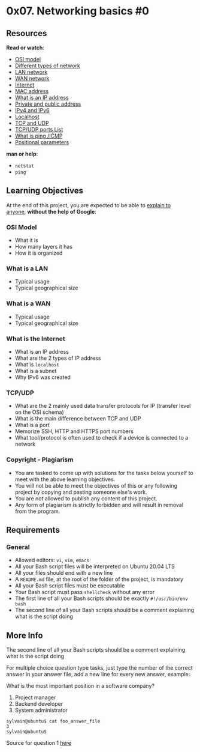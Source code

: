 0x07. Networking basics #0
==========================

Resources
---------

**Read or watch**:

-   [OSI model](https://intranet.alxswe.com/rltoken/k2uCsynicuNbu1cAQhXqVQ "OSI model")
-   [Different types of network](https://intranet.alxswe.com/rltoken/XW3ZGm5Ya_a8XVDXcAKT_A "Different types of network")
-   [LAN network](https://intranet.alxswe.com/rltoken/en370-Hrwgi_GUvFcg3bKg "LAN network")
-   [WAN network](https://intranet.alxswe.com/rltoken/Ah1EKqnINR85lM4P2WnLSw "WAN network")
-   [Internet](https://intranet.alxswe.com/rltoken/Lwh9xQxFD4dWh5sIApXI1g "Internet")
-   [MAC address](https://intranet.alxswe.com/rltoken/j-Wp-YRvFTVP04SpIeRzHQ "MAC address")
-   [What is an IP address](https://intranet.alxswe.com/rltoken/HaZZvrmGaQ3U7ZLDYgZb6w "What is an IP address")
-   [Private and public address](https://intranet.alxswe.com/rltoken/OPJCZYuWSEXLIZOqU9Uc0A "Private and public address")
-   [IPv4 and IPv6](https://intranet.alxswe.com/rltoken/M8g-egWLlldTl6Y0QECdwA "IPv4 and IPv6")
-   [Localhost](https://intranet.alxswe.com/rltoken/7lj-zoZQ7xFTkj4MTyos_g "Localhost")
-   [TCP and UDP](https://intranet.alxswe.com/rltoken/uJbs8E9-FyATfsELpmtTIg "TCP and UDP")
-   [TCP/UDP ports List](https://intranet.alxswe.com/rltoken/4PYkqDfOvIZZb9aUPGOOzQ "TCP/UDP ports List")
-   [What is ping /ICMP](https://intranet.alxswe.com/rltoken/3zBgO6r2M1Q8lUVt9g8aJw "What is ping /ICMP")
-   [Positional parameters](https://intranet.alxswe.com/rltoken/U5CMxsErz85edWap3fNEoQ "Positional parameters")

**man or help**:

-   `netstat`
-   `ping`

Learning Objectives
-------------------

At the end of this project, you are expected to be able to [explain to anyone](https://intranet.alxswe.com/rltoken/RowLuXQWMOPFHaboo_3odA "explain to anyone"), **without the help of Google**:

### OSI Model

-   What it is
-   How many layers it has
-   How it is organized

### What is a LAN

-   Typical usage
-   Typical geographical size

### What is a WAN

-   Typical usage
-   Typical geographical size

### What is the Internet

-   What is an IP address
-   What are the 2 types of IP address
-   What is `localhost`
-   What is a subnet
-   Why IPv6 was created

### TCP/UDP

-   What are the 2 mainly used data transfer protocols for IP (transfer level on the OSI schema)
-   What is the main difference between TCP and UDP
-   What is a port
-   Memorize SSH, HTTP and HTTPS port numbers
-   What tool/protocol is often used to check if a device is connected to a network

### Copyright - Plagiarism

-   You are tasked to come up with solutions for the tasks below yourself to meet with the above learning objectives.
-   You will not be able to meet the objectives of this or any following project by copying and pasting someone else's work. 
-   You are not allowed to publish any content of this project.
-   Any form of plagiarism is strictly forbidden and will result in removal from the program.

Requirements
------------

### General

-   Allowed editors: `vi`, `vim`, `emacs`
-   All your Bash script files will be interpreted on Ubuntu 20.04 LTS
-   All your files should end with a new line
-   A `README.md` file, at the root of the folder of the project, is mandatory
-   All your Bash script files must be executable
-   Your Bash script must pass `shellcheck` without any error
-   The first line of all your Bash scripts should be exactly `#!/usr/bin/env bash`
-   The second line of all your Bash scripts should be a comment explaining what is the script doing

More Info
---------

The second line of all your Bash scripts should be a comment explaining what is the script doing

For multiple choice question type tasks, just type the number of the correct answer in your answer file, add a new line for every new answer, example:

What is the most important position in a software company?

1.  Project manager
2.  Backend developer
3.  System administrator

```
sylvain@ubuntu$ cat foo_answer_file
3
sylvain@ubuntu$

```

Source for question 1 [here](https://intranet.alxswe.com/rltoken/iEZZ6SemL1HJHjaJOjlPYQ "here")
